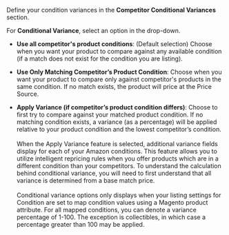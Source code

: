 
Define your condition variances in the **Competitor Conditional Variances** section.

For **Conditional Variance**, select an option in the drop-down.

- **Use all competitor's product conditions**: (Default selection) Choose when you want your product to compare against any available condition (if a match does not exist for the condition you are listing).

- **Use Only Matching Competitor’s Product Condition**: Choose when you want your product to compare only against competitor's products in the same condition. If no match exists, the product will price at the Price Source.

- **Apply Variance (if competitor’s product condition differs)**: Choose to first try to compare against your matched product condition. If no matching condition exists, a variance (as a percentage) will be applied relative to your product condition and the lowest competitor’s condition.<br />
<br />When the Apply Variance feature is selected, additional variance fields display for each of your Amazon conditions. This feature allows you to utilize intelligent repricing rules when you offer products which are in a different condition than your competitors. To understand the calculation behind conditional variance, you will need to first understand that all variance is determined from a base match price.<br />
<br />Conditional variance options only displays when your listing settings for Condition are set to map condition values using a Magento product attribute. For all mapped conditions, you can denote a variance percentage of 1-100. The exception is collectibles, in which case a percentage greater than 100 may be applied.
